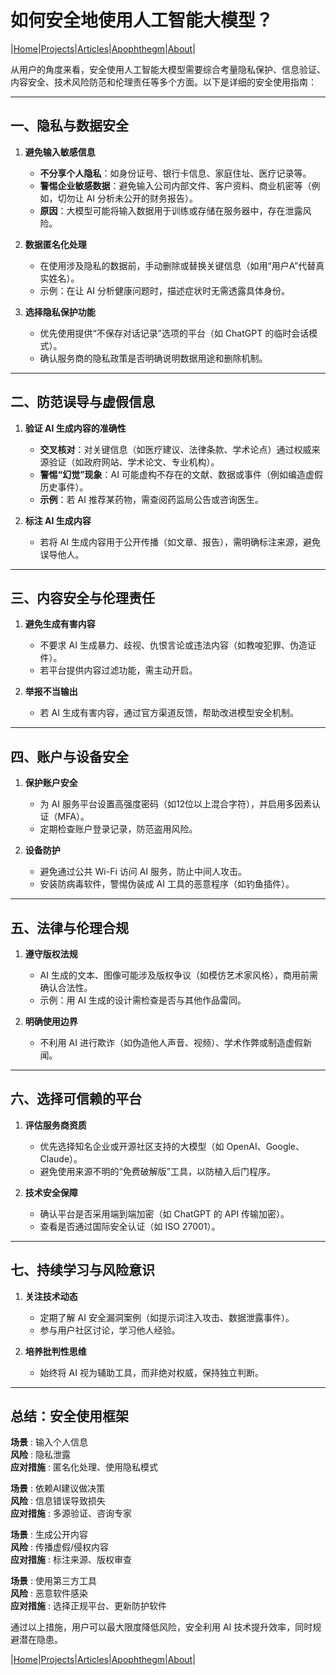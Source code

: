 # 如何安全地使用人工智能大模型？

|[Home](/README.md)|[Projects](/projects.md)|[Articles](/articles.md)|[Apophthegm](/apophthegm.md)|[About](/about.md)|

从用户的角度来看，安全使用人工智能大模型需要综合考量隐私保护、信息验证、内容安全、技术风险防范和伦理责任等多个方面。以下是详细的安全使用指南：

---

## **一、隐私与数据安全**

1. **避免输入敏感信息**  

   - **不分享个人隐私**：如身份证号、银行卡信息、家庭住址、医疗记录等。  
   - **警惕企业敏感数据**：避免输入公司内部文件、客户资料、商业机密等（例如，切勿让 AI 分析未公开的财务报告）。  
   - **原因**：大模型可能将输入数据用于训练或存储在服务器中，存在泄露风险。

2. **数据匿名化处理**  

   - 在使用涉及隐私的数据前，手动删除或替换关键信息（如用“用户A”代替真实姓名）。  
   - 示例：在让 AI 分析健康问题时，描述症状时无需透露具体身份。

3. **选择隐私保护功能**  

   - 优先使用提供“不保存对话记录”选项的平台（如 ChatGPT 的临时会话模式）。  
   - 确认服务商的隐私政策是否明确说明数据用途和删除机制。

---

## **二、防范误导与虚假信息**

1. **验证 AI 生成内容的准确性**  

   - **交叉核对**：对关键信息（如医疗建议、法律条款、学术论点）通过权威来源验证（如政府网站、学术论文、专业机构）。  
   - **警惕“幻觉”现象**：AI 可能虚构不存在的文献、数据或事件（例如编造虚假历史事件）。  
   - **示例**：若 AI 推荐某药物，需查阅药监局公告或咨询医生。

2. **标注 AI 生成内容**  

   - 若将 AI 生成内容用于公开传播（如文章、报告），需明确标注来源，避免误导他人。

---

## **三、内容安全与伦理责任**

1. **避免生成有害内容**  

   - 不要求 AI 生成暴力、歧视、仇恨言论或违法内容（如教唆犯罪、伪造证件）。  
   - 若平台提供内容过滤功能，需主动开启。

2. **举报不当输出**  

   - 若 AI 生成有害内容，通过官方渠道反馈，帮助改进模型安全机制。

---

## **四、账户与设备安全**

1. **保护账户安全**  

   - 为 AI 服务平台设置高强度密码（如12位以上混合字符），并启用多因素认证（MFA）。  
   - 定期检查账户登录记录，防范盗用风险。

2. **设备防护**  

   - 避免通过公共 Wi-Fi 访问 AI 服务，防止中间人攻击。  
   - 安装防病毒软件，警惕伪装成 AI 工具的恶意程序（如钓鱼插件）。

---

## **五、法律与伦理合规**

1. **遵守版权法规**  

   - AI 生成的文本、图像可能涉及版权争议（如模仿艺术家风格），商用前需确认合法性。  
   - 示例：用 AI 生成的设计需检查是否与其他作品雷同。

2. **明确使用边界**  

   - 不利用 AI 进行欺诈（如伪造他人声音、视频）、学术作弊或制造虚假新闻。

---

## **六、选择可信赖的平台**

1. **评估服务商资质**  

   - 优先选择知名企业或开源社区支持的大模型（如 OpenAI、Google、Claude）。  
   - 避免使用来源不明的“免费破解版”工具，以防植入后门程序。

2. **技术安全保障**  

   - 确认平台是否采用端到端加密（如 ChatGPT 的 API 传输加密）。  
   - 查看是否通过国际安全认证（如 ISO 27001）。

---

## **七、持续学习与风险意识**

1. **关注技术动态**  

   - 定期了解 AI 安全漏洞案例（如提示词注入攻击、数据泄露事件）。  
   - 参与用户社区讨论，学习他人经验。

2. **培养批判性思维**  

   - 始终将 AI 视为辅助工具，而非绝对权威，保持独立判断。

---

## **总结：安全使用框架**

**场景** : 输入个人信息   
**风险** : 隐私泄露  
**应对措施** : 匿名化处理、使用隐私模式   

**场景** : 依赖AI建议做决策  
**风险** : 信息错误导致损失  
**应对措施** : 多源验证、咨询专家   

**场景** : 生成公开内容  
**风险** : 传播虚假/侵权内容  
**应对措施** : 标注来源、版权审查  

**场景** : 使用第三方工具  
**风险** : 恶意软件感染  
**应对措施** : 选择正规平台、更新防护软件  

通过以上措施，用户可以最大限度降低风险，安全利用 AI 技术提升效率，同时规避潜在隐患。

|[Home](/README.md)|[Projects](/projects.md)|[Articles](/articles.md)|[Apophthegm](/apophthegm.md)|[About](/about.md)|
